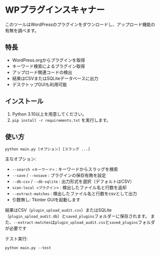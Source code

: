 # WPプラグインスキャナー

このツールはWordPressのプラグインをダウンロードし、アップロード機能の有無を調べます。

## 特長
- WordPress.orgからプラグインを取得
- キーワード検索によるプラグイン取得
- アップロード関連コードの検出
- 結果はCSVまたはSQLiteデータベースに出力
- デスクトップGUIも利用可能

## インストール
1. Python 3.10以上を用意してください。
2. `pip install -r requirements.txt` を実行します。

## 使い方
```
python main.py [オプション] [スラッグ ...]
```
主なオプション:
- `--search <キーワード>` : キーワードからスラッグを検索
- `--save` / `--nosave` : プラグインの保存有無を設定
- `--db-csv` / `--db-sqlite` : 出力形式を選択（デフォルトはCSV）
- `scan-local <プラグイン>` : 検出したファイル名と行数を返却
- `--extract-matches` : 検出したファイル名と行数をcsvとして出力
- 引数無し: Tkinter GUIを起動します

結果はCSV（`plugin_upload_audit.csv`）またはSQLite（`plugin_upload_audit.db`）と`saved_plugins`フォルダーに保存されます。
また、`--extract-matches`は`plugin_upload_audit.csv`と`saved_plugins`フォルダが必要です

テスト実行:
```
python main.py --test
```
